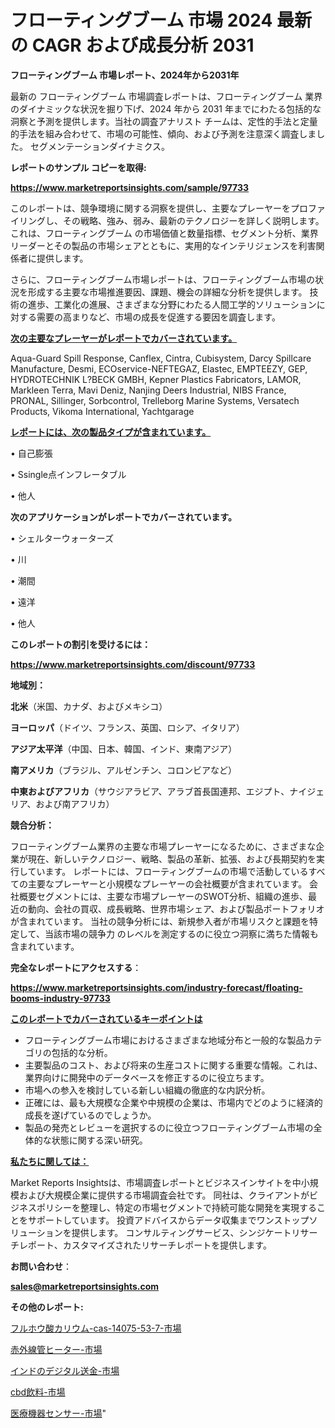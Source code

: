 # フローティングブーム 市場 2024 最新の CAGR および成長分析 2031

<strong>フローティングブーム 市場レポート、2024年から2031年</strong>

最新の フローティングブーム 市場調査レポートは、フローティングブーム 業界のダイナミックな状況を掘り下げ、2024 年から 2031 年までにわたる包括的な洞察と予測を提供します。当社の調査アナリスト チームは、定性的手法と定量的手法を組み合わせて、市場の可能性、傾向、および予測を注意深く調査しました。 セグメンテーションダイナミクス。



<strong>レポートのサンプル コピーを取得:</strong> <a href=https://www.marketreportsinsights.com/sample/97733>

<strong><u>https://www.marketreportsinsights.com/sample/97733</u></strong></a>

このレポートは、競争環境に関する洞察を提供し、主要なプレーヤーをプロファイリングし、その戦略、強み、弱み、最新のテクノロジーを詳しく説明します。 これは、フローティングブーム の市場価値と数量指標、セグメント分析、業界リーダーとその製品の市場シェアとともに、実用的なインテリジェンスを利害関係者に提供します。

さらに、フローティングブーム市場レポートは、フローティングブーム市場の状況を形成する主要な市場推進要因、課題、機会の詳細な分析を提供します。 技術の進歩、工業化の進展、さまざまな分野にわたる人間工学的ソリューションに対する需要の高まりなど、市場の成長を促進する要因を調査します。



<strong><u>次の主要なプレーヤーがレポートでカバーされています。</u></strong>

Aqua-Guard Spill Response, Canflex, Cintra, Cubisystem, Darcy Spillcare Manufacture, Desmi, ECOservice-NEFTEGAZ, Elastec, EMPTEEZY, GEP, HYDROTECHNIK L?BECK GMBH, Kepner Plastics Fabricators, LAMOR, Markleen Terra, Mavi Deniz, Nanjing Deers Industrial, NIBS France, PRONAL, Sillinger, Sorbcontrol, Trelleborg Marine Systems, Versatech Products, Vikoma International, Yachtgarage



<strong><u><b>レポートには、次の製品タイプが含まれています。</b></u></strong>

• 自己膨張

• Ssingle点インフレータブル

• 他人



<strong><b>次のアプリケーションがレポートでカバーされています。</b></strong>

• シェルターウォーターズ

• 川

• 潮間

• 遠洋

• 他人



<strong><b>このレポートの割引を受けるには：</b></strong><a href=https://www.marketreportsinsights.com/discount/97733>

<strong><u>https://www.marketreportsinsights.com/discount/97733</u></strong></a>



<strong>地域別：</strong>



<strong>北米</strong>（米国、カナダ、およびメキシコ）



<strong>ヨーロッパ</strong>（ドイツ、フランス、英国、ロシア、イタリア）



<strong>アジア太平洋</strong>（中国、日本、韓国、インド、東南アジア）



<strong>南アメリカ</strong>（ブラジル、アルゼンチン、コロンビアなど）



<strong>中東およびアフリカ</strong>（サウジアラビア、アラブ首長国連邦、エジプト、ナイジェリア、および南アフリカ）



<strong>競合分析：</strong>

フローティングブーム業界の主要な市場プレーヤーになるために、さまざまな企業が現在、新しいテクノロジー、戦略、製品の革新、拡張、および長期契約を実行しています。 レポートには、フローティングブームの市場で活動しているすべての主要なプレーヤーと小規模なプレーヤーの会社概要が含まれています。 会社概要セグメントには、主要な市場プレーヤーのSWOT分析、組織の進歩、最近の動向、会社の買収、成長戦略、世界市場シェア、および製品ポートフォリオが含まれています。 当社の競争分析には、新規参入者が市場リスクと課題を特定して、当該市場の競争力 のレベルを測定するのに役立つ洞察に満ちた情報も含まれています。



<strong>完全なレポートにアクセスする</strong>：

<a href=https://www.marketreportsinsights.com/industry-forecast/floating-booms-industry-97733>

<strong><u>https://www.marketreportsinsights.com/industry-forecast/floating-booms-industry-97733</u></strong></a>



<strong><u><b>このレポートでカバーされているキーポイントは</b></u></strong>
<ul>
  <li>フローティングブーム市場におけるさまざまな地域分布と一般的な製品カテゴリの包括的な分析。</li>
  <li>主要製品のコスト、および将来の生産コストに関する重要な情報。これは、業界向けに開発中のデータベースを修正するのに役立ちます。</li>
  <li>市場への参入を検討している新しい組織の徹底的な内訳分析。</li>
  <li>正確には、最も大規模な企業や中規模の企業は、市場内でどのように経済的成長を遂げているのでしょうか。</li>
  <li>製品の発売とレビューを選択するのに役立つフローティングブーム市場の全体的な状態に関する深い研究。</li>
</ul>


<strong><u><b>私たちに関しては：</b></u></strong>

Market Reports Insightsは、市場調査レポートとビジネスインサイトを中小規模および大規模企業に提供する市場調査会社です。 同社は、クライアントがビジネスポリシーを整理し、特定の市場セグメントで持続可能な開発を実現することをサポートしています。 投資アドバイスからデータ収集までワンストップソリューションを提供します。 コンサルティングサービス、シンジケートリサーチレポート、カスタマイズされたリサーチレポートを提供します。



<strong><b>お問い合わせ</b></strong>：

<a href=mailto:sales@marketreportsinsights.com>

<strong><u>sales@marketreportsinsights.com</u></strong></a>



<strong>その他のレポート:</strong>

<a href=https://www.linkedin.com/pulse/フルホウ酸カリウム-cas-14075-53-7-市場-2023-swot-bqojf/>フルホウ酸カリウム-cas-14075-53-7-市場</a>

<a href=https://www.linkedin.com/pulse/赤外線管ヒーター-市場-2023-競争分析と事業成長-2030-pr-news-hub-zuzgf/>赤外線管ヒーター-市場</a>

<a href=https://www.linkedin.com/pulse/インドのデジタル送金-市場-2023-新興市場-将来の動向と市場需要-r30if/>インドのデジタル送金-市場</a>

<a href=https://www.linkedin.com/pulse/cbd飲料-市場-2023-新興市場-将来の動向と市場需要-2030-ldq0f/>cbd飲料-市場</a>

<a href=https://www.linkedin.com/pulse/医療機器センサー-市場-2023-新興市場-将来の動向と市場需要-2030-hgbif/>医療機器センサー-市場</a>"
